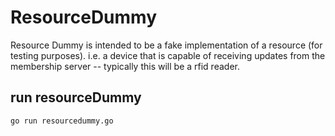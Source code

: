 # ResourceDummy
Resource Dummy is intended to be a fake implementation of a resource (for testing purposes).  i.e. a device that is capable of receiving updates from the membership server -- typically this will be a rfid reader.

## run resourceDummy
```
go run resourcedummy.go
```
